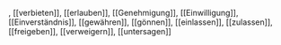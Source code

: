 , [[verbieten]], [[erlauben]], [[Genehmigung]], [[Einwilligung]], [[Einverständnis]], [[gewähren]], [[gönnen]], [[einlassen]], [[zulassen]], [[freigeben]], [[verweigern]], [[untersagen]]